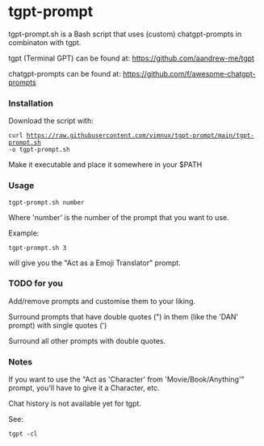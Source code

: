 # tgpt-prompt
tgpt-prompt.sh is a Bash script that uses (custom) chatgpt-prompts
in combinaton with tgpt.

tgpt (Terminal GPT) can be found at:
https://github.com/aandrew-me/tgpt

chatgpt-prompts can be found at:
https://github.com/f/awesome-chatgpt-prompts

### Installation
Download the script with:

<code>curl https://raw.githubusercontent.com/vimnux/tgpt-prompt/main/tgpt-prompt.sh -o tgpt-prompt.sh</code>

Make it executable and place it somewhere in your $PATH

### Usage

<code>tgpt-prompt.sh number</code>

Where 'number' is the number of the prompt that you want to use.

Example:

<code>tgpt-prompt.sh 3</code>

will give you the "Act as a Emoji Translator" prompt.

### TODO for you
Add/remove prompts and customise them to your liking.

Surround prompts that have double quotes (") in them (like the 'DAN' prompt) with single quotes (')

Surround all other prompts with double quotes.

### Notes
If you want to use the "Act as 'Character' from 'Movie/Book/Anything'" prompt, you'll have to give it a Character, etc.

Chat history is not available yet for tgpt.

See:

<code>tgpt -cl</code>
